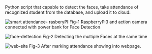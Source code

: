 Python script that capable to detect the faces, take attendance of recognized student from the database, and upload it to cloud.

![smart attendance- rasberyPI](https://user-images.githubusercontent.com/43782259/145939237-ef8716db-92d7-4d3b-a326-45e31c64a9d5.png)
Fig-1 RaspberryPi3 and action camera connected with power bank for Face Detection

![face-dettection](https://user-images.githubusercontent.com/43782259/145939256-009b91a8-c52a-4c62-a125-1f4e8a5ee233.png)
Fig-2 Detecting the multiple Faces at the same time

![web-site](https://user-images.githubusercontent.com/43782259/145939326-f778a771-cd54-481c-adb5-6a87e4fe24e4.png)
Fig-3 After marking attendance showing into webpage.
